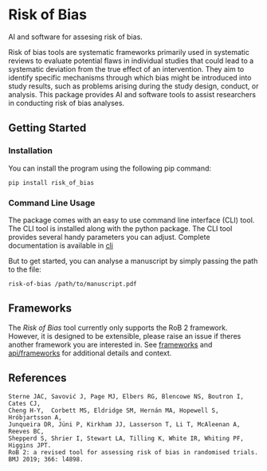 # Risk of Bias

AI and software for assesing risk of bias.

Risk of bias tools are systematic frameworks primarily used in systematic reviews to evaluate potential flaws in individual studies that could lead to a systematic deviation from the true effect of an intervention. 
They aim to identify specific mechanisms through which bias might be introduced into study results, such as problems arising during the study design, conduct, or analysis.
This package provides AI and software tools to assist researchers in conducting risk of bias analyses.


## Getting Started

### Installation

You can install the program using the following pip command:

```console
pip install risk_of_bias
```

### Command Line Usage

The package comes with an easy to use command line interface (CLI) tool.
The CLI tool is installed along with the python package.
The CLI tool provides several handy parameters you can adjust.
Complete documentation is available in [cli](cli.md)

But to get started, you can analyse a manuscript by simply passing the path to the file:

```console
risk-of-bias /path/to/manuscript.pdf
```


## Frameworks

The _Risk of Bias_ tool currently only supports the RoB 2 framework.
However, it is designed to be extensible, please raise an issue if theres another framework you are interested in. 
See [frameworks](frameworks.md) and [api/frameworks](api.md#framework) for additional details and context.


## References


```
Sterne JAC, Savović J, Page MJ, Elbers RG, Blencowe NS, Boutron I, Cates CJ,
Cheng H-Y,  Corbett MS, Eldridge SM, Hernán MA, Hopewell S, Hróbjartsson A,
Junqueira DR, Jüni P, Kirkham JJ, Lasserson T, Li T, McAleenan A, Reeves BC,
Shepperd S, Shrier I, Stewart LA, Tilling K, White IR, Whiting PF, Higgins JPT.
RoB 2: a revised tool for assessing risk of bias in randomised trials. 
BMJ 2019; 366: l4898.
```
